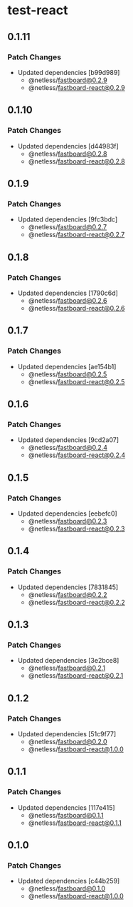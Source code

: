 # test-react

## 0.1.11

### Patch Changes

- Updated dependencies [b99d989]
  - @netless/fastboard@0.2.9
  - @netless/fastboard-react@0.2.9

## 0.1.10

### Patch Changes

- Updated dependencies [d44983f]
  - @netless/fastboard@0.2.8
  - @netless/fastboard-react@0.2.8

## 0.1.9

### Patch Changes

- Updated dependencies [9fc3bdc]
  - @netless/fastboard@0.2.7
  - @netless/fastboard-react@0.2.7

## 0.1.8

### Patch Changes

- Updated dependencies [1790c6d]
  - @netless/fastboard@0.2.6
  - @netless/fastboard-react@0.2.6

## 0.1.7

### Patch Changes

- Updated dependencies [ae154b1]
  - @netless/fastboard@0.2.5
  - @netless/fastboard-react@0.2.5

## 0.1.6

### Patch Changes

- Updated dependencies [9cd2a07]
  - @netless/fastboard@0.2.4
  - @netless/fastboard-react@0.2.4

## 0.1.5

### Patch Changes

- Updated dependencies [eebefc0]
  - @netless/fastboard@0.2.3
  - @netless/fastboard-react@0.2.3

## 0.1.4

### Patch Changes

- Updated dependencies [7831845]
  - @netless/fastboard@0.2.2
  - @netless/fastboard-react@0.2.2

## 0.1.3

### Patch Changes

- Updated dependencies [3e2bce8]
  - @netless/fastboard@0.2.1
  - @netless/fastboard-react@0.2.1

## 0.1.2

### Patch Changes

- Updated dependencies [51c9f77]
  - @netless/fastboard@0.2.0
  - @netless/fastboard-react@1.0.0

## 0.1.1

### Patch Changes

- Updated dependencies [117e415]
  - @netless/fastboard@0.1.1
  - @netless/fastboard-react@0.1.1

## 0.1.0

### Patch Changes

- Updated dependencies [c44b259]
  - @netless/fastboard@0.1.0
  - @netless/fastboard-react@1.0.0
